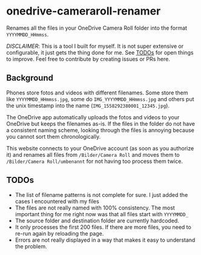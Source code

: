 # onedrive-cameraroll-renamer

Renames all the files in your OneDrive Camera Roll folder
into the format `YYYYMMDD_HHmmss`. 

*DISCLAIMER*: This is a tool I built for myself. It is not super extensive or configurable, it just gets the thing done for me. See [TODOs](#todos) for open things to improve. Feel free to contribute by creating issues or PRs here.

## Background

Phones store fotos and videos with different filenames.
Some store them like `YYYYMMDD_HHmmss.jpg`, some do `IMG_YYYYMMDD_HHmmss.jpg`
and others put the unix timestamp into the name (`IMG_1558292380001_12345.jpg`).

The OneDrive app automatically uploads the fotos and videos to your OneDrive
but keeps the filenames as-is. If the files in the folder do not have a consistent
naming scheme, looking through the files is annoying because you cannot sort them
chronologically.

This website connects to your OneDrive account (as soon as you authorize it) and
renames all files from `/Bilder/Camera Roll` and moves them to `/Bilder/Camera Roll/umbenannt`
for not having too process them twice.

## TODOs

* The list of filename patterns is not complete for sure. I just added the cases I encountered with my files
* The files are not really named with 100% consistency. The most important thing for me right now was that all files start with `YYYYMMDD_`
* The source folder and destination folder are currently hardcoded.
* It only processes the first 200 files. If there are more files, you need to re-run again by reloading the page.
* Errors are not really displayed in a way that makes it easy to understand the problem.
